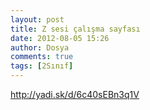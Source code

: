```yaml
---
layout: post
title: Z sesi çalışma sayfası
date: 2012-08-05 15:26
author: Dosya
comments: true
tags: [2Sınıf]
---
```

http://yadi.sk/d/6c40sEBn3q1V

